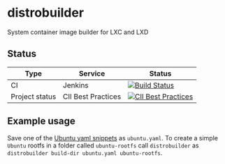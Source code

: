 # distrobuilder
System container image builder for LXC and LXD

## Status
Type            | Service               | Status
---             | ---                   | ---
CI              | Jenkins               | [![Build Status](https://travis-ci.org/lxc/distrobuilder.svg?branch=master)](https://travis-ci.org/lxc/distrobuilder)
Project status  | CII Best Practices    | [![CII Best Practices](https://bestpractices.coreinfrastructure.org/projects/1728/badge)](https://bestpractices.coreinfrastructure.org/projects/1728)

## Example usage

Save one of the [Ubuntu yaml snippets](./doc/examples/ubuntu.md) as
`ubuntu.yaml`. To create a simple `Ubuntu` rootfs in a folder called
`ubuntu-rootfs` call `distrobuilder` as `distrobuilder build-dir ubuntu.yaml
ubuntu-rootfs`.
